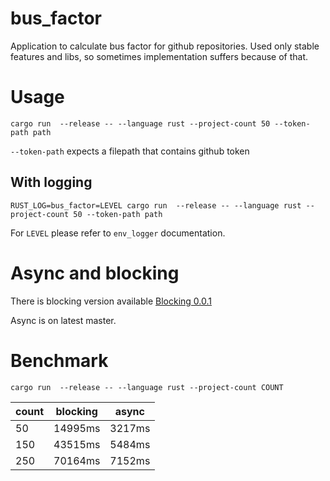 # bus_factor
Application to calculate bus factor for github repositories.
Used only stable features and libs, so sometimes implementation suffers because of that.
# Usage
```cargo run  --release -- --language rust --project-count 50 --token-path path```

```--token-path``` expects a filepath that contains github token

## With logging
```RUST_LOG=bus_factor=LEVEL cargo run  --release -- --language rust --project-count 50 --token-path path```

For ```LEVEL``` please refer to ```env_logger``` documentation.

# Async and blocking
There is blocking version available
[Blocking 0.0.1](https://github.com/szymek156/bus_factor/tree/059066fc25850802b20b37c62eede7a633d874a4)

Async is on latest master.

# Benchmark
``` cargo run  --release -- --language rust --project-count COUNT ```

| count | blocking | async  |
| ----- | -------- | ------ |
| 50    | 14995ms  | 3217ms |
| 150   | 43515ms  | 5484ms |
| 250   | 70164ms  | 7152ms |

